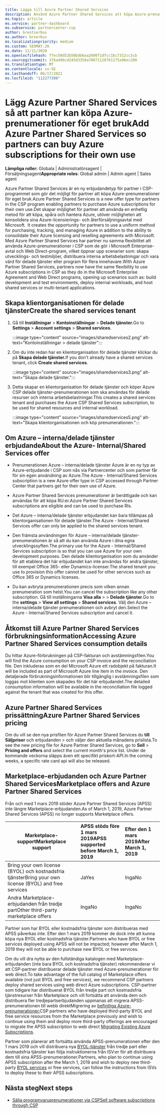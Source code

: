```yaml
---
title: Lägga till Azure Partner Shared Services
description: Använd Azure Partner Shared Services att köpa Azure-prenumerationer för eget bruk och för att ha en enhetlig metod för att köpa, spåra och hantera Azure.
ms.topic: article
ms.service: partner-dashboard
ms.subservice: partnercenter-csp
author: brentserbus
ms.author: brserbus
ms.localizationpriority: medium
ms.custom: SEOMAY.20
ms.date: 11/11/2020
ms.openlocfilehash: ffec50d53b50bdb6aa2690f1dfcc1bc7312cc3cb
ms.sourcegitcommit: 376a49bcd245d3358a78871128761175a96ec200
ms.translationtype: MT
ms.contentlocale: sv-SE
ms.lasthandoff: 06/17/2021
ms.locfileid: "112277308"
---
```

# <a name="add-azure-partner-shared-services-so-partners-can-buy-azure-subscriptions-for-their-own-use"></a><span data-ttu-id="1df8e-103">Lägg Azure Partner Shared Services så att partner kan köpa Azure-prenumerationer för eget bruk</span><span class="sxs-lookup"><span data-stu-id="1df8e-103">Add Azure Partner Shared Services so partners can buy Azure subscriptions for their own use</span></span>

<span data-ttu-id="1df8e-104">**Lämpliga roller:** Globala | Administratörsagent | Försäljningsagent</span><span class="sxs-lookup"><span data-stu-id="1df8e-104">**Appropriate roles**: Global admin | Admin agent | Sales agent</span></span>

<span data-ttu-id="1df8e-105">Azure Partner Shared Services är en ny erbjudandetyp för partner i CSP-programmet som gör det möjligt för partner att köpa Azure-prenumerationer för eget bruk.</span><span class="sxs-lookup"><span data-stu-id="1df8e-105">Azure Partner Shared Services is a new offer type for partners in the CSP program enabling partners to purchase Azure subscriptions for their own use.</span></span><span data-ttu-id="1df8e-106">Det skapar möjlighet för partner att använda en enhetlig metod för att köpa, spåra och hantera Azure, utöver möjligheten att konsolidera sina Azure-licensierings- och återförsäljningsavtal med Microsoft.</span><span class="sxs-lookup"><span data-stu-id="1df8e-106">  It creates the opportunity for partners to use a uniform method for purchasing, tracking, and managing Azure in addition to the ability to consolidate their Azure licensing and reselling agreements with Microsoft.</span></span> <span data-ttu-id="1df8e-107">Med Azure Partner Shared Services har partner nu samma flexibilitet att använda Azure-prenumerationer i CSP som de gör i Microsoft Enterprise-avtal och Web Direct-program, vilket öppnar upp scenarier som: skapa utvecklings- och testmiljöer, distribuera interna arbetsbelastningar och vara värd för delade tjänster eller program för flera innehavare.</span><span class="sxs-lookup"><span data-stu-id="1df8e-107">With Azure Partner Shared Services, partners now have the same flexibility to use Azure subscriptions in CSP as they do in the Microsoft Enterprise Agreement and Web Direct programs, opening up scenarios such as:  build development and test environments, deploy internal workloads, and host shared services or multi-tenant applications.</span></span>  

## <a name="create-the-shared-services-tenant"></a><span data-ttu-id="1df8e-108">Skapa klientorganisationen för delade tjänster</span><span class="sxs-lookup"><span data-stu-id="1df8e-108">Create the shared services tenant</span></span>

1. <span data-ttu-id="1df8e-109">Gå till **Inställningar**  >  **Kontoinställningar**  >  **Delade tjänster.**</span><span class="sxs-lookup"><span data-stu-id="1df8e-109">Go to **Settings** > **Account settings** > **Shared services**.</span></span>

   :::image type="content" source="images/sharedservices2.png" alt-text="Kontoinställningar > delade tjänster":::

2. <span data-ttu-id="1df8e-111">Om du inte redan har en klientorganisation för delade tjänster klickar du på **Skapa delade tjänster.**</span><span class="sxs-lookup"><span data-stu-id="1df8e-111">If you don't already have a shared services tenant, click **Create shared services**.</span></span>

   :::image type="content" source="images/sharedservices3.png" alt-text="Skapa delade tjänster.":::

3. <span data-ttu-id="1df8e-113">Detta skapar en klientorganisation för delade tjänster och köper Azure CSP delade tjänster-prenumerationen som ska användas för delade resurser och interna arbetsbelastningar.</span><span class="sxs-lookup"><span data-stu-id="1df8e-113">This creates a shared services tenant and purchases the Azure CSP Shared Services subscription, to be used for shared resources and internal workload.</span></span>

   :::image type="content" source="images/sharedservices5.png" alt-text="Skapa klientorganisationen och köp prenumerationen.":::

## <a name="about-the-azure--internalshared-services-offer"></a><span data-ttu-id="1df8e-115">Om Azure – interna/delade tjänster erbjudande</span><span class="sxs-lookup"><span data-stu-id="1df8e-115">About the Azure- Internal/Shared Services offer</span></span>

- <span data-ttu-id="1df8e-116">Prenumerationen Azure – interna/delade tjänster Azure är en ny typ av Azure-erbjudande i CSP som nås via Partnercenter och som partner får för sin egen användning av Azure.</span><span class="sxs-lookup"><span data-stu-id="1df8e-116">The Azure - Internal/Shared Services subscription is a new Azure offer type in CSP accessed through Partner Center that partners get for their own use of Azure.</span></span>

- <span data-ttu-id="1df8e-117">Azure Partner Shared Services prenumerationer är berättigade och kan användas för att köpa RU:er.</span><span class="sxs-lookup"><span data-stu-id="1df8e-117">Azure Partner Shared Services subscriptions are eligible and can be used to purchase RIs.</span></span>

- <span data-ttu-id="1df8e-118">Det Azure – interna/delade tjänster erbjudandet kan bara tillämpas på klientorganisationen för delade tjänster.</span><span class="sxs-lookup"><span data-stu-id="1df8e-118">The Azure - Internal/Shared Services offer can only be applied to the shared services tenant.</span></span>

- <span data-ttu-id="1df8e-119">Den främsta användningen för Azure – interna/delade tjänster-prenumerationen är så att du kan använda Azure i dina egna utvecklingssyften.</span><span class="sxs-lookup"><span data-stu-id="1df8e-119">The primary use for the Azure - Internal/Shared Services subscription is so that you can use Azure for your own development purposes.</span></span> <span data-ttu-id="1df8e-120">Den delade klientorganisation som du använder för att etablera det här erbjudandet kan inte användas för andra tjänster, till exempel Office 365- eller Dynamics-licenser.</span><span class="sxs-lookup"><span data-stu-id="1df8e-120">The shared tenant you use to provision this offer cannot be used for other services such as Office 365 or Dynamics licenses.</span></span>

- <span data-ttu-id="1df8e-121">Du kan avbryta prenumerationen precis som vilken annan prenumeration som helst.</span><span class="sxs-lookup"><span data-stu-id="1df8e-121">You can cancel the subscription like any other subscription.</span></span> <span data-ttu-id="1df8e-122">Gå till inställningarna **Visa alla**  >    >  **Delade tjänster**.</span><span class="sxs-lookup"><span data-stu-id="1df8e-122">Go to the **settings** > **View all settings** > **Shared services**.</span></span> <span data-ttu-id="1df8e-123">Välj den Azure – interna/delade tjänster prenumerationen och avbryt den.</span><span class="sxs-lookup"><span data-stu-id="1df8e-123">Select the Azure - Internal/Shared Services subscription and cancel it.</span></span>

## <a name="accessing-azure-partner-shared-services-consumption-details"></a><span data-ttu-id="1df8e-124">Åtkomst till Azure Partner Shared Services förbrukningsinformation</span><span class="sxs-lookup"><span data-stu-id="1df8e-124">Accessing Azure Partner Shared Services consumption details</span></span>

<span data-ttu-id="1df8e-125">Du hittar Azure-förbrukningen på CSP-fakturan och avstämningsfilen.</span><span class="sxs-lookup"><span data-stu-id="1df8e-125">You will find the Azure consumption on your CSP invoice and the reconciliation file.</span></span> <span data-ttu-id="1df8e-126">Den inkluderas som en del Microsoft Azure ett radobjekt på fakturan.</span><span class="sxs-lookup"><span data-stu-id="1df8e-126">It will be included as part of Microsoft Azure line item in the invoice.</span></span> <span data-ttu-id="1df8e-127">Den detaljerade förbrukningsinformationen blir tillgänglig i avstämningsfilen som loggas mot klienten som skapades för det här erbjudandet.</span><span class="sxs-lookup"><span data-stu-id="1df8e-127">The detailed consumption information will be available in the reconciliation file logged against the tenant that was created for this offer.</span></span>

## <a name="azure-partner-shared-services-pricing"></a><span data-ttu-id="1df8e-128">Azure Partner Shared Services prissättning</span><span class="sxs-lookup"><span data-stu-id="1df8e-128">Azure Partner Shared Services pricing</span></span>

<span data-ttu-id="1df8e-129">Om du vill se den nya prisfilen för Azure Partner Shared Services du **till Säljpriser** och erbjudanden  >   och väljer den aktuella månadens prislista.</span><span class="sxs-lookup"><span data-stu-id="1df8e-129">To see the new pricing file for Azure Partner Shared Services, go to **Sell** > **Pricing and offers** and select the current month's price list.</span></span> <span data-ttu-id="1df8e-130">Under de kommande veckorna släpps även ett specifikt priskort-API.</span><span class="sxs-lookup"><span data-stu-id="1df8e-130">In the coming weeks, a specific rate card api will also be released.</span></span>

## <a name="marketplace-offers-and-azure-partner-shared-services"></a><span data-ttu-id="1df8e-131">Marketplace-erbjudanden och Azure Partner Shared Services</span><span class="sxs-lookup"><span data-stu-id="1df8e-131">Marketplace offers and Azure Partner Shared Services</span></span>

<span data-ttu-id="1df8e-132">Från och med 1 mars 2019 stöder Azure Partner Shared Services (APSS) inte längre Marketplace-erbjudanden.</span><span class="sxs-lookup"><span data-stu-id="1df8e-132">As of March 1, 2019, Azure Partner Shared Services (APSS) no longer supports Marketplace offers.</span></span>

|<span data-ttu-id="1df8e-133">**Marketplace-support**</span><span class="sxs-lookup"><span data-stu-id="1df8e-133">**Marketplace support**</span></span>   |<span data-ttu-id="1df8e-134">**APSS stöds före 1 mars 2019**</span><span class="sxs-lookup"><span data-stu-id="1df8e-134">**APSS supported before March 1, 2019**</span></span>|<span data-ttu-id="1df8e-135">**Efter den 1 mars 2019**</span><span class="sxs-lookup"><span data-stu-id="1df8e-135">**After March 1, 2019**</span></span>|
|---------------------------|:----------------------------|:-------------------|
|<span data-ttu-id="1df8e-136">Bring your own license (BYOL) och kostnadsfria tjänster</span><span class="sxs-lookup"><span data-stu-id="1df8e-136">Bring your own license (BYOL) and free services</span></span>   | <span data-ttu-id="1df8e-137">Ja</span><span class="sxs-lookup"><span data-stu-id="1df8e-137">Yes</span></span>   | <span data-ttu-id="1df8e-138">Inga</span><span class="sxs-lookup"><span data-stu-id="1df8e-138">No</span></span>|
|<span data-ttu-id="1df8e-139">Andra Marketplace-erbjudanden från tredje part</span><span class="sxs-lookup"><span data-stu-id="1df8e-139">Other third-party marketplace offers</span></span>   | <span data-ttu-id="1df8e-140">Inga</span><span class="sxs-lookup"><span data-stu-id="1df8e-140">No</span></span>   |<span data-ttu-id="1df8e-141">Inga</span><span class="sxs-lookup"><span data-stu-id="1df8e-141">No</span></span>|

<span data-ttu-id="1df8e-142">Partner som har BYOL eller kostnadsfria tjänster som distribueras med APSS påverkas inte. Efter den 1 mars 2019 kommer de dock inte att kunna köpa nya BYOL eller kostnadsfria tjänster.</span><span class="sxs-lookup"><span data-stu-id="1df8e-142">Partners who have BYOL or free services deployed using APSS will not be impacted; however after March 1, 2019 they will not be able to purchase new BYOL or free services.</span></span>

<span data-ttu-id="1df8e-143">Om du vill dra nytta av den fullständiga katalogen med Marketplace-erbjudanden (inte bara BYOL och kostnadsfria tjänster) rekommenderar vi att CSP-partner distribuerar delade tjänster med Azure-prenumerationer för web direct.</span><span class="sxs-lookup"><span data-stu-id="1df8e-143">To take advantage of the full catalog of Marketplace offers available (not just BYOL and free services), we recommend CSP partners deploy shared services using web direct Azure subscriptions.</span></span>  <span data-ttu-id="1df8e-144">CSP-partner som tidigare har distribuerat BYOL från tredje part och kostnadsfria tjänstresurser från Marketplace och vill fortsätta att använda dem och distribuera fler tredjepartserbjudanden uppmanas att migrera APSS-prenumerationen till webb direktMigrering av [befintliga Azure-prenumerationer.](/azure/cloud-solution-provider/migration/migration#migrating-existing-azure-subscriptions)</span><span class="sxs-lookup"><span data-stu-id="1df8e-144">CSP partners who have deployed third-party BYOL and free service resources from the Marketplace previously and wish to continue using them and deploy more third-party offerings are encouraged to migrate the APSS subscription to web direct [Migrating Existing Azure Subscriptions](/azure/cloud-solution-provider/migration/migration#migrating-existing-azure-subscriptions).</span></span>

<span data-ttu-id="1df8e-145">Partner som planerar att fortsätta använda APSS-prenumerationen efter den 1 mars 2019 och vill distribuera nya [BYOL-tjänster](https://azuremarketplace.microsoft.com/marketplace/apps?filters=byol) från tredje part eller kostnadsfria tjänster kan följa instruktionerna från ISV:er för att distribuera dem till sina APSS-prenumerationer.</span><span class="sxs-lookup"><span data-stu-id="1df8e-145">Partners, who plan to continue using APSS subscription after the March 1, 2019 and wish to deploy new third-party [BYOL services](https://azuremarketplace.microsoft.com/marketplace/apps?filters=byol) or free services, can follow the instructions from ISVs to deploy these to their APSS subscriptions.</span></span>

## <a name="next-steps"></a><span data-ttu-id="1df8e-146">Nästa steg</span><span class="sxs-lookup"><span data-stu-id="1df8e-146">Next steps</span></span>

- [<span data-ttu-id="1df8e-147">Sälja programvaruprenumerationer via CSP</span><span class="sxs-lookup"><span data-stu-id="1df8e-147">Sell software subscriptions through CSP</span></span>](csp-software-subscriptions.md)